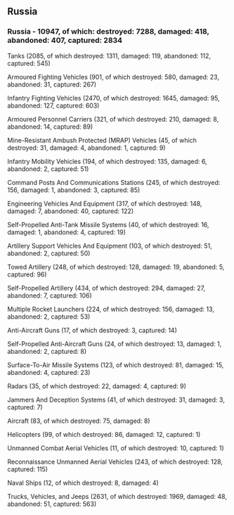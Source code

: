 
 
 ## Russia
 
 ### Russia - 10947, of which: destroyed: 7288, damaged: 418, abandoned: 407, captured: 2834

 

 

 Tanks (2085, of which destroyed: 1311, damaged: 119, abandoned: 112, captured: 545)

 Armoured Fighting Vehicles (901, of which destroyed: 580, damaged: 23, abandoned: 31, captured: 267)

 Infantry Fighting Vehicles (2470, of which destroyed: 1645, damaged: 95, abandoned: 127, captured: 603)

 Armoured Personnel Carriers (321, of which destroyed: 210, damaged: 8, abandoned: 14, captured: 89)

 Mine-Resistant Ambush Protected (MRAP) Vehicles (45, of which destroyed: 31, damaged: 4, abandoned: 1, captured: 9)

 Infantry Mobility Vehicles (194, of which destroyed: 135, damaged: 6, abandoned: 2, captured: 51)

 Command Posts And Communications Stations (245, of which destroyed: 156, damaged: 1, abandoned: 3, captured: 85)

 Engineering Vehicles And Equipment (317, of which destroyed: 148, damaged: 7, abandoned: 40, captured: 122)

 Self-Propelled Anti-Tank Missile Systems (40, of which destroyed: 16, damaged: 1, abandoned: 4, captured: 19)

 Artillery Support Vehicles And Equipment (103, of which destroyed: 51, abandoned: 2, captured: 50)

 Towed Artillery (248, of which destroyed: 128, damaged: 19, abandoned: 5, captured: 96)

 Self-Propelled Artillery (434, of which destroyed: 294, damaged: 27, abandoned: 7, captured: 106)

 Multiple Rocket Launchers (224, of which destroyed: 156, damaged: 13, abandoned: 2, captured: 53)

 Anti-Aircraft Guns (17, of which destroyed: 3, captured: 14)

 Self-Propelled Anti-Aircraft Guns (24, of which destroyed: 13, damaged: 1, abandoned: 2, captured: 8)

 Surface-To-Air Missile Systems (123, of which destroyed: 81, damaged: 15, abandoned: 4, captured: 23)

 Radars (35, of which destroyed: 22, damaged: 4, captured: 9)

 Jammers And Deception Systems (41, of which destroyed: 31, damaged: 3, captured: 7)

 Aircraft (83, of which destroyed: 75, damaged: 8)

 Helicopters (99, of which destroyed: 86, damaged: 12, captured: 1)

 Unmanned Combat Aerial Vehicles (11, of which destroyed: 10, captured: 1)

 Reconnaissance Unmanned Aerial Vehicles (243, of which destroyed: 128, captured: 115)

 Naval Ships (12, of which destroyed: 8, damaged: 4)

 Trucks, Vehicles, and Jeeps (2631, of which destroyed: 1969, damaged: 48, abandoned: 51, captured: 563)

